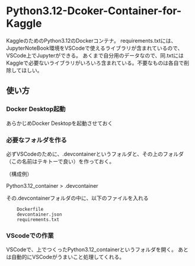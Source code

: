 # Python3.12-Dcoker-Container-for-Kaggle
KaggleのためのPython3.12のDockerコンテナ。
requirements.txtには、JupyterNoteBook環境をVSCodeで使えるライブラリが含まれているので、VSCode上でJupyterができる。
あくまで自分用のデータなので、同.txtにはKaggleで必要ないライブラリがいろいろ含まれている。不要なものは各自で削除してほしい。


## 使い方

### Docker Desktop起動
あらかじめDocker Desktopを起動させておく

### 必要なフォルダを作る
必ずVSCodeのために、.devcontainerというフォルダと、その上のフォルダ（この名前はテキトーで良い）を作っておく。

（構成例）

Python3.12_container  > .devcontainer

その.devcontainerフォルダの中に、以下のファイルを入れる

        Dockerfile
        devcontainer.json
        requirements.txt

### VScodeでの作業
VSCodeで、上でつくったPython3.12_containerというフォルダを開く。
あとは自動的にVSCodeがうまいこと処理してくれる。
